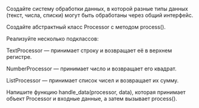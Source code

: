 Создайте систему обработки данных, в которой разные типы данных (текст, числа, списки) могут быть обработаны через общий интерфейс.

Создайте абстрактный класс Processor с методом process().

Реализуйте несколько подклассов:

TextProcessor — принимает строку и возвращает её в верхнем регистре.

NumberProcessor — принимает число и возвращает его квадрат.

ListProcessor — принимает список чисел и возвращает их сумму.

Напишите функцию handle_data(processor, data), которая принимает объект Processor и входные данные, а затем вызывает process().